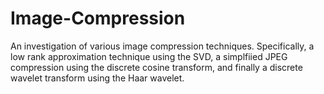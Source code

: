 # Image-Compression

An investigation of various image compression techniques. Specifically, a low rank approximation technique using the SVD, 
a simplfiied JPEG compression using the discrete cosine transform, and finally a discrete wavelet transform using the
Haar wavelet.
